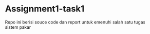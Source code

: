 # Assignment1-task1
Repo ini berisi souce code dan report untuk emenuhi salah satu tugas sistem pakar
